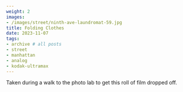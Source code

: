 ```yaml
---
weight: 2
images:
- /images/street/ninth-ave-laundromat-59.jpg
title: Folding Clothes
date: 2023-11-07
tags:
- archive # all posts
- street
- manhattan
- analog
- kodak-ultramax
---
```


Taken during a walk to the photo lab to get this roll of film dropped off.
